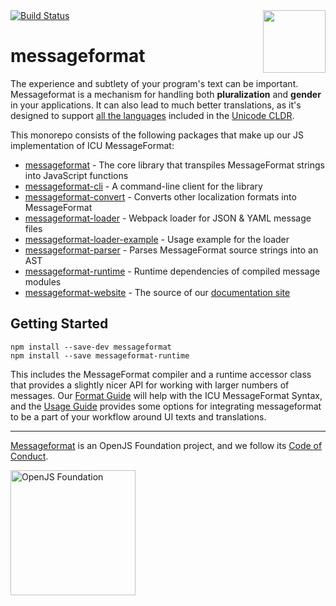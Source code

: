 <div class="main-title">
<img align="right" width="100" height="100" src="https://messageformat.github.io/messageformat/logo/messageformat.svg">
<a class="badge" href="http://travis-ci.org/messageformat/messageformat"><img src="https://secure.travis-ci.org/messageformat/messageformat.svg" alt="Build Status"></a>
<h1>messageformat</h1>
</div>

The experience and subtlety of your program's text can be important. Messageformat is a mechanism for handling both **pluralization** and **gender** in your applications. It can also lead to much better translations, as it's designed to support [all the languages](http://www.unicode.org/cldr/charts/latest/supplemental/language_plural_rules.html) included in the [Unicode CLDR](http://cldr.unicode.org/).

This monorepo consists of the following packages that make up our JS implementation of ICU MessageFormat:

- [messageformat](packages/messageformat/) - The core library that transpiles MessageFormat strings into JavaScript functions
- [messageformat-cli](packages/cli/) - A command-line client for the library
- [messageformat-convert](packages/convert/) - Converts other localization formats into MessageFormat
- [messageformat-loader](packages/loader/) - Webpack loader for JSON & YAML message files
- [messageformat-loader-example](packages/loader-example/) - Usage example for the loader
- [messageformat-parser](packages/parser/) - Parses MessageFormat source strings into an AST
- [messageformat-runtime](packages/runtime/) - Runtime dependencies of compiled message modules
- [messageformat-website](packages/website/) - The source of our [documentation site](https://messageformat.github.io/)

## Getting Started

```
npm install --save-dev messageformat
npm install --save messageformat-runtime
```

This includes the MessageFormat compiler and a runtime accessor class that provides a slightly nicer API for working with larger numbers of messages. Our [Format Guide] will help with the ICU MessageFormat Syntax, and the [Usage Guide] provides some options for integrating messageformat to be a part of your workflow around UI texts and translations.

[format guide]: https://messageformat.github.io/messageformat/page-guide
[usage guide]: https://messageformat.github.io/messageformat/page-build

---

[Messageformat](https://messageformat.github.io/) is an OpenJS Foundation project, and we follow its [Code of Conduct](https://github.com/openjs-foundation/cross-project-council/blob/master/CODE_OF_CONDUCT.md).

<a href="https://openjsf.org">
<img width=200 alt="OpenJS Foundation" src="https://messageformat.github.io/messageformat/logo/openjsf.svg" />
</a>
